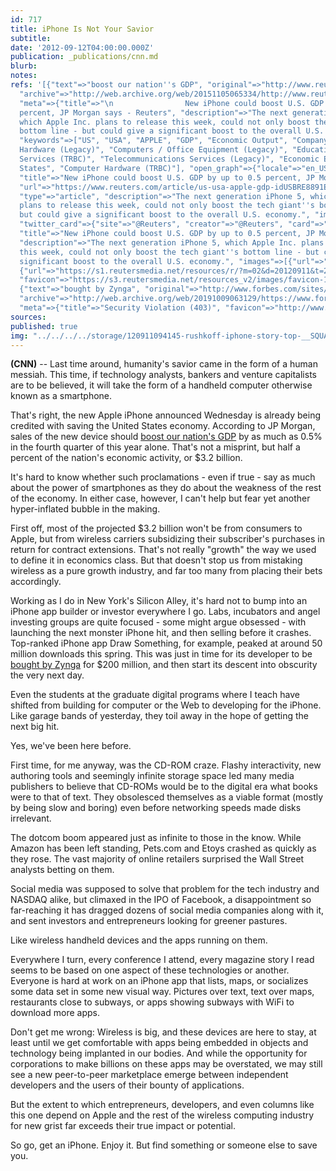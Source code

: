 ```yaml
---
id: 717
title: iPhone Is Not Your Savior
subtitle: 
date: '2012-09-12T04:00:00.000Z'
publication: _publications/cnn.md
blurb: 
notes: 
refs: '[{"text"=>"boost our nation''s GDP", "original"=>"http://www.reuters.com/article/2012/09/11/us-usa-apple-gdp-idUSBRE8891E720120911",
  "archive"=>"http://web.archive.org/web/20151105065334/http://www.reuters.com/article/2012/09/11/us-usa-apple-gdp-idUSBRE8891E720120911",
  "meta"=>{"title"=>"\n                New iPhone could boost U.S. GDP by up to 0.5
  percent, JP Morgan says - Reuters", "description"=>"The next generation iPhone 5,
  which Apple Inc. plans to release this week, could not only boost the tech giant''s
  bottom line - but could give a significant boost to the overall U.S. economy.",
  "keywords"=>["US", "USA", "APPLE", "GDP", "Economic Output", "Company News", "Computer
  Hardware (Legacy)", "Computers / Office Equipment (Legacy)", "Education", "Telecommunications
  Services (TRBC)", "Telecommunications Services (Legacy)", "Economic Events", "United
  States", "Computer Hardware (TRBC)"], "open_graph"=>{"locale"=>"en_US", "site_name"=>"U.S.",
  "title"=>"New iPhone could boost U.S. GDP by up to 0.5 percent, JP Morgan says",
  "url"=>"https://www.reuters.com/article/us-usa-apple-gdp-idUSBRE8891E720120911",
  "type"=>"article", "description"=>"The next generation iPhone 5, which Apple Inc.
  plans to release this week, could not only boost the tech giant''s bottom line -
  but could give a significant boost to the overall U.S. economy.", "images"=>[{"url"=>"https://s1.reutersmedia.net/resources/r/?m=02&d=20120911&t=2&i=651725552&w=1200&r=CBRE88A17ZV00"}]},
  "twitter_card"=>{"site"=>"@Reuters", "creator"=>"@Reuters", "card"=>"summary_large_image",
  "title"=>"New iPhone could boost U.S. GDP by up to 0.5 percent, JP Morgan says",
  "description"=>"The next generation iPhone 5, which Apple Inc. plans to release
  this week, could not only boost the tech giant''s bottom line - but could give a
  significant boost to the overall U.S. economy.", "images"=>[{"url"=>"https://s1.reutersmedia.net/resources/r/?m=02&d=20120911&t=2&i=651725552&w=1200&r=CBRE88A17ZV00"},
  {"url"=>"https://s1.reutersmedia.net/resources/r/?m=02&d=20120911&t=2&i=651725552&w=1200&r=CBRE88A17ZV00"}]},
  "favicon"=>"https://s3.reutersmedia.net/resources_v2/images/favicon-16x16.png"}},
  {"text"=>"bought by Zynga", "original"=>"http://www.forbes.com/sites/terokuittinen/2012/05/01/is-the-omgpop-acquisition-haunting-zynga/",
  "archive"=>"http://web.archive.org/web/20191009063129/https://www.forbes.com/sites/terokuittinen/2012/05/01/is-the-omgpop-acquisition-haunting-zynga/",
  "meta"=>{"title"=>"Security Violation (403)", "favicon"=>"http://www.forbes.com/favicon.ico"}}]'
sources: 
published: true
img: "../../../../storage/120911094145-rushkoff-iphone-story-top-__SQUARESPACE_CACHEVERSION=1347460275025.jpeg"
---
```

**(CNN)** -- Last time around, humanity's savior came in the form of a human messiah. This time, if technology analysts, bankers and venture capitalists are to be believed, it will take the form of a handheld computer otherwise known as a smartphone.

That's right, the new Apple iPhone announced Wednesday is already being credited with saving the United States economy. According to JP Morgan, sales of the new device should [boost our nation's GDP](http://www.reuters.com/article/2012/09/11/us-usa-apple-gdp-idUSBRE8891E720120911) by as much as 0.5% in the fourth quarter of this year alone. That's not a misprint, but half a percent of the nation's economic activity, or $3.2 billion.

It's hard to know whether such proclamations - even if true - say as much about the power of smartphones as they do about the weakness of the rest of the economy. In either case, however, I can't help but fear yet another hyper-inflated bubble in the making.

First off, most of the projected $3.2 billion won't be from consumers to Apple, but from wireless carriers subsidizing their subscriber's purchases in return for contract extensions. That's not really "growth" the way we used to define it in economics class. But that doesn't stop us from mistaking wireless as a pure growth industry, and far too many from placing their bets accordingly.

Working as I do in New York's Silicon Alley, it's hard not to bump into an iPhone app builder or investor everywhere I go. Labs, incubators and angel investing groups are quite focused - some might argue obsessed - with launching the next monster iPhone hit, and then selling before it crashes. Top-ranked iPhone app Draw Something, for example, peaked at around 50 million downloads this spring. This was just in time for its developer to be [bought by Zynga](http://www.forbes.com/sites/terokuittinen/2012/05/01/is-the-omgpop-acquisition-haunting-zynga/) for $200 million, and then start its descent into obscurity the very next day.

Even the students at the graduate digital programs where I teach have shifted from building for computer or the Web to developing for the iPhone. Like garage bands of yesterday, they toil away in the hope of getting the next big hit.

Yes, we've been here before.

First time, for me anyway, was the CD-ROM craze. Flashy interactivity, new authoring tools and seemingly infinite storage space led many media publishers to believe that CD-ROMs would be to the digital era what books were to that of text. They obsolesced themselves as a viable format (mostly by being slow and boring) even before networking speeds made disks irrelevant.

The dotcom boom appeared just as infinite to those in the know. While Amazon has been left standing, Pets.com and Etoys crashed as quickly as they rose. The vast majority of online retailers surprised the Wall Street analysts betting on them.

Social media was supposed to solve that problem for the tech industry and NASDAQ alike, but climaxed in the IPO of Facebook, a disappointment so far-reaching it has dragged dozens of social media companies along with it, and sent investors and entrepreneurs looking for greener pastures.

Like wireless handheld devices and the apps running on them.

Everywhere I turn, every conference I attend, every magazine story I read seems to be based on one aspect of these technologies or another. Everyone is hard at work on an iPhone app that lists, maps, or socializes some data set in some new visual way. Pictures over text, text over maps, restaurants close to subways, or apps showing subways with WiFi to download more apps.

Don't get me wrong: Wireless is big, and these devices are here to stay, at least until we get comfortable with apps being embedded in objects and technology being implanted in our bodies. And while the opportunity for corporations to make billions on these apps may be overstated, we may still see a new peer-to-peer marketplace emerge between independent developers and the users of their bounty of applications.

But the extent to which entrepreneurs, developers, and even columns like this one depend on Apple and the rest of the wireless computing industry for new grist far exceeds their true impact or potential.

So go, get an iPhone. Enjoy it. But find something or someone else to save you.
